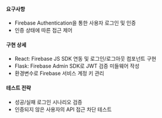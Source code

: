 #### 요구사항
- Firebase Authentication을 통한 사용자 로그인 및 인증
- 인증 상태에 따른 접근 제어
#### 구현 상세
- React: Firebase JS SDK 연동 및 로그인/로그아웃 컴포넌트 구현
- Flask: Firebase Admin SDK로 JWT 검증 미들웨어 작성
- 환경변수로 Firebase 서비스 계정 키 관리
#### 테스트 전략
- 성공/실패 로그인 시나리오 검증
- 인증되지 않은 사용자의 API 접근 차단 테스트